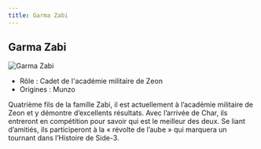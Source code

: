 ```yaml
---
title: Garma Zabi
---
```


Garma Zabi
----------


![Garma Zabi](/images/stories/saga/origin/persos/garma-zabi-uc-0074.png)


* Rôle : Cadet de l'académie militaire de Zeon
* Origines : Munzo


Quatrième fils de la famille Zabi, il est actuellement à l’académie militaire de Zeon et y démontre d’excellents résultats. Avec l’arrivée de Char, ils entreront en compétition pour savoir qui est le meilleur des deux. Se liant d’amitiés, ils participeront à la « révolte de l’aube » qui marquera un tournant dans l’Histoire de Side-3.

